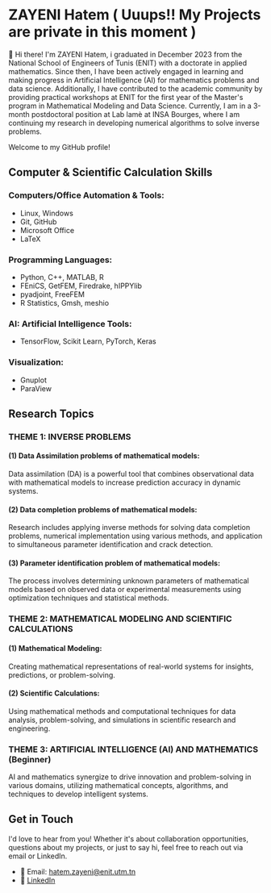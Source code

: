 # ZAYENI Hatem ( Uuups!! My Projects are private in this moment )

👋 Hi there! I'm ZAYENI Hatem, i graduated in December 2023 from the National School of Engineers of Tunis (ENIT) with a doctorate in applied mathematics. Since then, I have been actively engaged in learning and making progress in Artificial Intelligence (AI) for mathematics problems and data science. Additionally, I have contributed to the academic community by providing practical workshops at ENIT for the first year of the Master's program in Mathematical Modeling and Data Science. Currently, I am in a 3-month postdoctoral position at Lab lamè at INSA Bourges, where I am continuing my research in developing numerical algorithms to solve inverse problems.

Welcome to my GitHub profile!

## Computer & Scientific Calculation Skills

### Computers/Office Automation & Tools:
- Linux, Windows
- Git, GitHub
- Microsoft Office
- LaTeX

### Programming Languages:
- Python, C++, MATLAB, R
- FEniCS, GetFEM, Firedrake, hIPPYlib
- pyadjoint, FreeFEM
- R Statistics, Gmsh, meshio

### AI: Artificial Intelligence Tools:
- TensorFlow, Scikit Learn, PyTorch, Keras

### Visualization:
- Gnuplot
- ParaView

## Research Topics

### THEME 1: INVERSE PROBLEMS
#### (1) Data Assimilation problems of mathematical models:
Data assimilation (DA) is a powerful tool that combines observational data with mathematical models to increase prediction accuracy in dynamic systems.

#### (2) Data completion problems of mathematical models:
Research includes applying inverse methods for solving data completion problems, numerical implementation using various methods, and application to simultaneous parameter identification and crack detection.

#### (3) Parameter identification problem of mathematical models:
The process involves determining unknown parameters of mathematical models based on observed data or experimental measurements using optimization techniques and statistical methods.

### THEME 2: MATHEMATICAL MODELING AND SCIENTIFIC CALCULATIONS
#### (1) Mathematical Modeling:
Creating mathematical representations of real-world systems for insights, predictions, or problem-solving.

#### (2) Scientific Calculations:
Using mathematical methods and computational techniques for data analysis, problem-solving, and simulations in scientific research and engineering.

### THEME 3: ARTIFICIAL INTELLIGENCE (AI) AND MATHEMATICS (Beginner)
AI and mathematics synergize to drive innovation and problem-solving in various domains, utilizing mathematical concepts, algorithms, and techniques to develop intelligent systems.

## Get in Touch

I'd love to hear from you! Whether it's about collaboration opportunities, questions about my projects, or just to say hi, feel free to reach out via email or LinkedIn.

- 📧 Email: hatem.zayeni@enit.utm.tn
- 🔗 [LinkedIn](https://www.linkedin.com/in/zayeni-hatem-51ab61101/)
